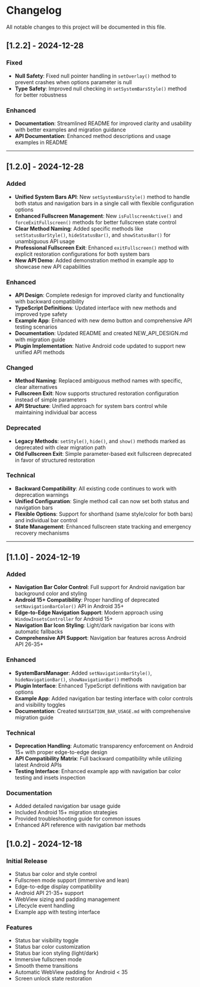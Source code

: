 # Changelog

All notable changes to this project will be documented in this file.

## [1.2.2] - 2024-12-28

### Fixed

- **Null Safety**: Fixed null pointer handling in `setOverlay()` method to prevent crashes when options parameter is null
- **Type Safety**: Improved null checking in `setSystemBarsStyle()` method for better robustness

### Enhanced

- **Documentation**: Streamlined README for improved clarity and usability with better examples and migration guidance
- **API Documentation**: Enhanced method descriptions and usage examples in README

---

## [1.2.0] - 2024-12-28

### Added

- **Unified System Bars API**: New `setSystemBarsStyle()` method to handle both status and navigation bars in a single call with flexible configuration options
- **Enhanced Fullscreen Management**: New `isFullscreenActive()` and `forceExitFullscreen()` methods for better fullscreen state control
- **Clear Method Naming**: Added specific methods like `setStatusBarStyle()`, `hideStatusBar()`, and `showStatusBar()` for unambiguous API usage
- **Professional Fullscreen Exit**: Enhanced `exitFullscreen()` method with explicit restoration configurations for both system bars
- **New API Demo**: Added demonstration method in example app to showcase new API capabilities

### Enhanced

- **API Design**: Complete redesign for improved clarity and functionality with backward compatibility
- **TypeScript Definitions**: Updated interface with new methods and improved type safety
- **Example App**: Enhanced with new demo button and comprehensive API testing scenarios
- **Documentation**: Updated README and created NEW_API_DESIGN.md with migration guide
- **Plugin Implementation**: Native Android code updated to support new unified API methods

### Changed

- **Method Naming**: Replaced ambiguous method names with specific, clear alternatives
- **Fullscreen Exit**: Now supports structured restoration configuration instead of simple parameters
- **API Structure**: Unified approach for system bars control while maintaining individual bar access

### Deprecated

- **Legacy Methods**: `setStyle()`, `hide()`, and `show()` methods marked as deprecated with clear migration path
- **Old Fullscreen Exit**: Simple parameter-based exit fullscreen deprecated in favor of structured restoration

### Technical

- **Backward Compatibility**: All existing code continues to work with deprecation warnings
- **Unified Configuration**: Single method call can now set both status and navigation bars
- **Flexible Options**: Support for shorthand (same style/color for both bars) and individual bar control
- **State Management**: Enhanced fullscreen state tracking and emergency recovery mechanisms

---

## [1.1.0] - 2024-12-19

### Added

- **Navigation Bar Color Control**: Full support for Android navigation bar background color and styling
- **Android 15+ Compatibility**: Proper handling of deprecated `setNavigationBarColor()` API in Android 35+
- **Edge-to-Edge Navigation Support**: Modern approach using `WindowInsetsController` for Android 15+
- **Navigation Bar Icon Styling**: Light/dark navigation bar icons with automatic fallbacks
- **Comprehensive API Support**: Navigation bar features across Android API 26-35+

### Enhanced

- **SystemBarsManager**: Added `setNavigationBarStyle()`, `hideNavigationBar()`, `showNavigationBar()` methods
- **Plugin Interface**: Enhanced TypeScript definitions with navigation bar options
- **Example App**: Added navigation bar testing interface with color controls and visibility toggles
- **Documentation**: Created `NAVIGATION_BAR_USAGE.md` with comprehensive migration guide

### Technical

- **Deprecation Handling**: Automatic transparency enforcement on Android 15+ with proper edge-to-edge design
- **API Compatibility Matrix**: Full backward compatibility while utilizing latest Android APIs
- **Testing Interface**: Enhanced example app with navigation bar color testing and insets inspection

### Documentation

- Added detailed navigation bar usage guide
- Included Android 15+ migration strategies
- Provided troubleshooting guide for common issues
- Enhanced API reference with navigation bar methods

## [1.0.2] - 2024-12-18

### Initial Release

- Status bar color and style control
- Fullscreen mode support (immersive and lean)
- Edge-to-edge display compatibility
- Android API 21-35+ support
- WebView sizing and padding management
- Lifecycle event handling
- Example app with testing interface

### Features

- Status bar visibility toggle
- Status bar color customization
- Status bar icon styling (light/dark)
- Immersive fullscreen mode
- Smooth theme transitions
- Automatic WebView padding for Android < 35
- Screen unlock state restoration
